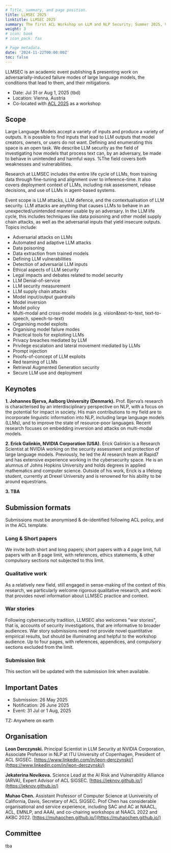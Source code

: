 ```yaml
---
# Title, summary, and page position.
title: LLMSEC 2025
linktitle: LLMSEC 2025
summary: The first ACL Workshop on LLM and NLP Security; Summer 2025, Vienna, Austria
weight: 3
# icon: book
# icon_pack: fas

# Page metadata.
date: '2024-11-22T00:00:00Z'
toc: false
---
```


LLMSEC is an academic event publishing & presenting work on adversarially-induced failure modes of large language models, the conditions that lead to them, and their mitigations. 

* Date: Jul 31 or Aug 1, 2025 (tbd)
* Location: Vienna, Austria 
* Co-located with [ACL 2025](https://2025.aclweb.org/) as a workshop

## Scope

Large Language Models accept a variety of inputs and produce a variety of outputs. It is possible to find inputs that lead to LLM outputs that model creators, owners, or users do not want. Defining and enumerating this space is an open task. We describe LLM security as the field of investigating how models that process text can, by an adversary, be made to behave in unintended and harmful ways. %The field covers both weaknesses and vulnerabilities.

Research at LLMSEC includes the entire life cycle of LLMs, from training data through fine-tuning and alignment over to inference-time. It also covers deployment context of LLMs, including risk assessment, release decisions, and use of LLMs in agent-based systems.

Event scope is LLM attacks, LLM defence,
and the contextualisation of LLM security. LLM
attacks are anything that causes LLMs to behave
in an unexpected/unintended manner usable by an
adversary. In the LLM life cycle, this includes
techniques like data poisoning and other model
supply chain attacks, as well as the adversarial
inputs that yield insecure outputs. Topics include:

* Adversarial attacks on LLMs
* Automated and adaptive LLM attacks
* Data poisoning
* Data extraction from trained models
* Defining LLM vulnerabilities
* Detection of adversarial LLM inputs
* Ethical aspects of LLM security
* Legal impacts and debates related to model security
* LLM Denial-of-service
* LLM security measurement
* LLM supply chain attacks
* Model input/output guardrails
* Model inversion
* Model policy
* Multi-modal and cross-model models (e.g. vision&text-to-text, text-to-speech, speech-to-text)
* Organising model exploits
* Organising model failure modes
* Practical tools for exploiting LLMs
* Privacy breaches mediated by LLM
* Privilege escalation and lateral movement mediated by LLMs
* Prompt injection
* Proofs-of-concept of LLM exploits
* Red teaming of LLMs
* Retrieval Augmented Generation security
* Secure LLM use and deployment

## Keynotes

**1. Johannes Bjerva, Aalborg University (Denmark).** Prof. Bjerva’s research is characterised by an interdisciplinary perspective on
NLP, with a focus on the potential for impact in society. His main contributions to
my field are to incorporate linguistic information into NLP, including large language
models (LLMs), and to improve the state of
resource-poor languages. Recent research focuses on embedding inversion and attacks on
multi-modal models.

**2. Erick Galinkin, NVIDIA Corporation (USA).** Erick Galinkin is a Research Scientist
at NVIDIA working on the security assessment and protection of large language models.
Previously, he led the AI research team at
Rapid7 and has extensive experience working
in the cybersecurity space. He is an alumnus of Johns Hopkins University and holds
degrees in applied mathematics and computer
science. Outside of his work, Erick is a lifelong student, currently at Drexel University
and is renowned for his ability to be around
equestrians.

**3. TBA**

## Submission formats

Submissions must be anonymised & de-identified following ACL policy, and in the ACL template.

### Long & Short papers
We invite both short and long papers; short papers with a 4 page limit,
full papers with an 8 page limit, with references,
ethics statements, & other compulsory sections not
subjected to this limit.

### Qualitative work
As a relatively new field,
still engaged in sense-making of the context of
this research, we particularly welcome rigorous
qualitative research, and work that provides novel
information about LLMSEC practice and context.

### War stories
Following cybersecurity tradition,
LLMSEC also welcomes "war stories", that is, accounts of security investigations, that are informative to broader audiences. War story submissions
need not provide novel quantitative empirical results, but should be illuminating and helpful to the
workshop audience. Up to four pages, with references, appendices, and compulsory sections excluded from the limit.

### Submission link

This section will be updated with the submission link when available.

## Important Dates

* Submission: 26 May 2025
* Notification: 26 June 2025
* Event: 31 Jul or 1 Aug, 2025

TZ: Anywhere on earth


## Organisation

**Leon Derczynski.** Principal Scientist in LLM Security at NVIDIA Corporation,
Associate Professor in NLP at ITU University
of Copenhagen, President of ACL SIGSEC. [https://www.linkedin.com/in/leon-derczynski/](https://www.linkedin.com/in/leon-derczynski/)

**Jekaterina Novikova.** Science Lead at the
AI Risk and Vulnerability Alliance (ARVA),
Expert Advisor of ACL SIGSEC. [https://jeknov.github.io/](https://jeknov.github.io/)

**Muhao Chen.** Assistant Professor of Computer Science at Uuniversity of California,
Davis, Secretary of ACL SIGSEC. Prof Chen
has considerable organisational and service experience, including SAC and AC at NAACL,
ACL, EMNLP, and AAAI, and co-chairing
workshops at NAACL 2022 and AKBC 2022.
[https://muhaochen.github.io/](https://muhaochen.github.io/)


## Committee

tba

